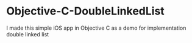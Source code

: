 # Objective-C-DoubleLinkedList
I made this simple iOS app in Objective C as a demo for implementation double linked list
